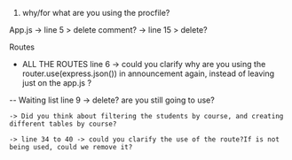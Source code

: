 1) why/for what are you using the procfile?

App.js
-> line 5 > delete comment?
-> line 15 > delete?

Routes
- ALL THE ROUTES
        line 6 -> could you clarify why are you using the router.use(express.json()) in announcement again, instead of leaving just on the app.js ?

-- Waiting list
    line 9 -> delete? are you still going to use?

    -> Did you think about filtering the students by course, and creating different tables by course? 

    -> line 34 to 40 -> could you clarify the use of the route?If is not being used, could we remove it? 
    
     